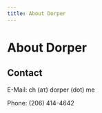 ```yaml
---
title: About Dorper
---
```

<h1 class="page-title">About Dorper</h1>

## Contact
E-Mail: ch (aτ) dorper (dοt) me

Phone: (206) 414-4642

